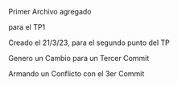 Primer Archivo agregado

para el TP1

Creado el 21/3/23, para el segundo punto del TP

Genero un Cambio para un Tercer Commit

Armando un Conflicto con el 3er Commit
